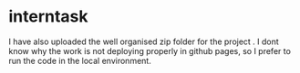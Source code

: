# interntask


I have also uploaded the well organised zip folder for the project .
I dont know why the work is not deploying properly in github pages, so I prefer to run the code in the local environment.
